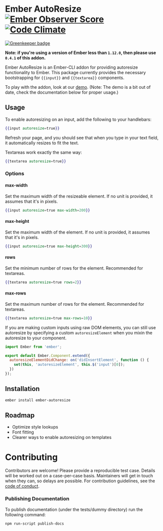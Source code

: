 # Ember AutoResize [![Ember Observer Score](http://emberobserver.com/badges/ember-autoresize.svg)](http://emberobserver.com/addons/ember-autoresize) [![Code Climate](https://codeclimate.com/github/tim-evans/ember-autoresize/badges/gpa.svg)](https://codeclimate.com/github/tim-evans/ember-autoresize)

[![Greenkeeper badge](https://badges.greenkeeper.io/tim-evans/ember-autoresize.svg)](https://greenkeeper.io/)

**Note: if you're using a version of Ember less than `1.12.0`, then please use `0.4.1` of this addon.**

Ember AutoResize is an Ember-CLI addon for providing autoresize functionality to Ember. This package currently provides the necessary bootstrapping for `{{input}}` and `{{textarea}}` components.

To play with the addon, look at our [demo](http://tim-evans.github.io/ember-autoresize). (Note: The demo is a bit out of date, check the documentation below for proper usage.)

## Usage

To enable autoresizing on an input, add the following to your handlebars:

```handlebars
{{input autoresize=true}}
```

Refresh your page, and you should see that when you type in your text field, it automatically resizes to fit the text.

Textareas work exactly the same way:

```handlebars
{{textarea autoresize=true}}
```

### Options

#### max-width

Set the maximum width of the resizeable element. If no unit is provided, it assumes that it's in pixels.

```handlebars
{{input autoresize=true max-width=200}}
```

#### max-height

Set the maximum width of the element. If no unit is provided, it assumes that it's in pixels.

```handlebars
{{input autoresize=true max-height=300}}
```

#### rows

Set the minimum number of rows for the element. Recommended for textareas.

```handlebars
{{textarea autoresize=true rows=2}}
```

#### max-rows

Set the maximum number of rows for the element.  Recommended for textareas.

```handlebars
{{textarea autoresize=true max-rows=10}}
```

If you are making custom inputs using raw DOM elements, you can still use autoresize
by specifying a custom `autoresizeElement` when you mixin the autoresize to your component.

```js
import Ember from 'ember';

export default Ember.Component.extend({
  autoresizeElementDidChange: on('didInsertElement', function () {
    set(this, 'autoresizeElement', this.$('input')[0]);
  })
});
```

## Installation

```bash
ember install ember-autoresize
```

## Roadmap
- Optimize style lookups
- Font fitting
- Clearer ways to enable autoresizing on templates

# Contributing

Contributors are welcome! Please provide a reproducible test case. Details will be worked out on a case-per-case basis. Maintainers will get in touch when they can, so delays are possible. For contribution guidelines, see the [code of conduct](https://github.com/tim-evans/ember-plupload/blob/master/CONDUCT.md).

### Publishing Documentation

To publish documentation (under the tests/dummy directory) run the following command:

```bash
npm run-script publish-docs
```
